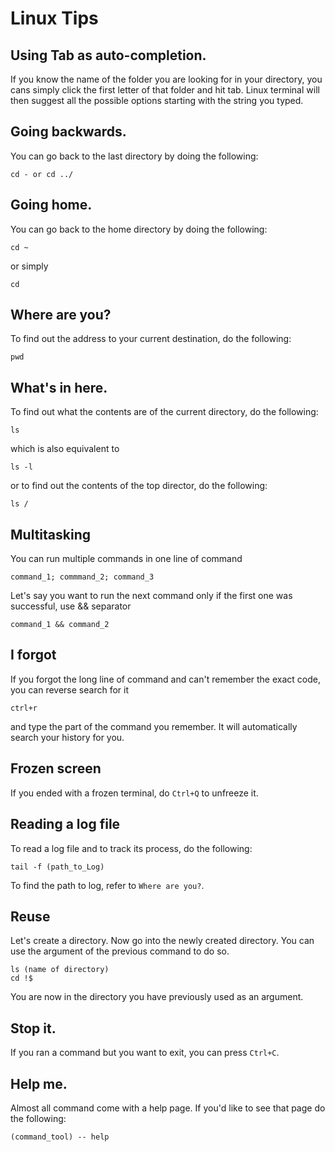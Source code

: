 # Linux Tips

## Using Tab as auto-completion. 
If you know the name of the folder you are looking for in your directory, you cans simply click the first letter of that folder and hit tab. Linux terminal will then suggest all the possible options starting with the string you typed.

## Going backwards.
You can go back to the last directory by doing the following:
```
cd - or cd ../
```

## Going home.
You can go back to the home directory by doing the following:
```
cd ~
```
or simply
```
cd
```

## Where are you?
To find out the address to your current destination, do the following:
```
pwd
```

## What's in here.
To find out what the contents are of the current directory, do the following:
```
ls
```
which is also equivalent to
```
ls -l
```

or to find out the contents of the top director, do the following:
```
ls /
```

## Multitasking
You can run multiple commands in one line of command
```
command_1; commmand_2; command_3
```
Let's say you want to run the next command only if the first one was successful, use && separator
```
command_1 && command_2
```

## I forgot
If you forgot the long line of command and can't remember the exact code, you can reverse search for it
```
ctrl+r
```
and type the part of the command you remember. It will automatically search your history for you.

## Frozen screen
If you ended with a frozen terminal, do `Ctrl+Q` to unfreeze it.

## Reading a log file
To read a log file and to track its process, do the following:
```
tail -f (path_to_Log)
```
To find the path to log, refer to `Where are you?`.

## Reuse
Let's create a directory. Now go into the newly created directory. You can use the argument of the previous command to do so.
```
ls (name of directory)
cd !$
```
You are now in the directory you have previously used as an argument.

## Stop it.
If you ran a command but you want to exit, you can press `Ctrl+C`.

## Help me.
Almost all command come with a help page. If you'd like to see that page do the following:
```
(command_tool) -- help
```
